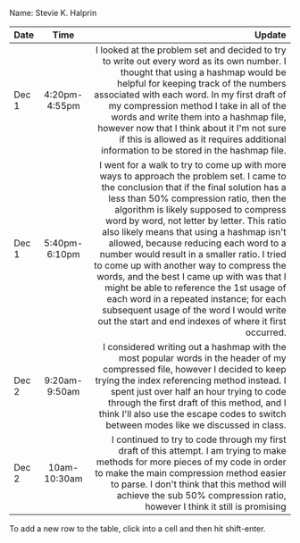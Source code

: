 Name: Stevie K. Halprin

| Date  |     Time      |                                                                                                                                                                                                                                                                                                                                                                                                                                                                                                                                                                                                                                                                                                  Update |
|:------|:-------------:|--------------------------------------------------------------------------------------------------------------------------------------------------------------------------------------------------------------------------------------------------------------------------------------------------------------------------------------------------------------------------------------------------------------------------------------------------------------------------------------------------------------------------------------------------------------------------------------------------------------------------------------------------------------------------------------------------------:|
| Dec 1 | 4:20pm-4:55pm |                                                                                                                                                                                                                                               I looked at the problem set and decided to try to write out every word as its own number. I thought that using a hashmap would be helpful for keeping track of the numbers associated with each word. In my first draft of my compression method I take in all of the words and write them into a hashmap file, however now that I think about it I'm not sure if this is allowed as it requires additional information to be stored in the hashmap file. |
| Dec 1 | 5:40pm-6:10pm | I went for a walk to try to come up with more ways to approach the problem set. I came to the conclusion that if the final solution has a less than 50% compression ratio, then the algorithm is likely supposed to compress word by word, not letter by letter. This ratio also likely means that using a hashmap isn't allowed, because reducing each word to a number would result in a smaller ratio. I tried to come up with another way to compress the words, and the best I came up with was that I might be able to reference the 1st usage of each word in a repeated instance; for each subsequent usage of the word I would write out the start and end indexes of where it first occurred. |
| Dec 2 | 9:20am-9:50am |                                                                                                                                                                                                                                                                                                                                         I considered writing out a hashmap with the most popular words in the header of my compressed file, however I decided to keep trying the index referencing method instead. I spent just over half an hour trying to code through the first draft of this method, and I think I'll also use the escape codes to switch between modes like we discussed in class. |
| Dec 2 | 10am-10:30am  |                                                                                                                                                                                                                                                                                                                                                                                                I continued to try to code through my first draft of this attempt. I am trying to make methods for more pieces of my code in order to make the main compression method easier to parse. I don't think that this method will achieve the sub 50% compression ratio, however I think it still is promising |


To add a new row to the table, click into a cell and then hit shift-enter.